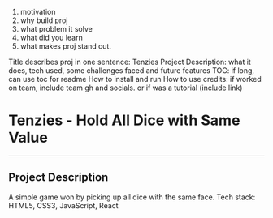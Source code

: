1. motivation
2. why build proj
3. what problem it solve
4. what did you learn
5. what makes proj stand out. 

Title describes proj in one sentence: Tenzies
Project Description: what it does, tech used, some challenges faced and future features
TOC: if long, can use toc for readme
How to install and run
How to use
credits: if worked on team, include team gh and socials. or if was a tutorial (include link)

# Tenzies - Hold All Dice with Same Value
---
## Project Description
A simple game won by picking up all dice with the same face. 
Tech stack: HTML5, CSS3, JavaScript, React
